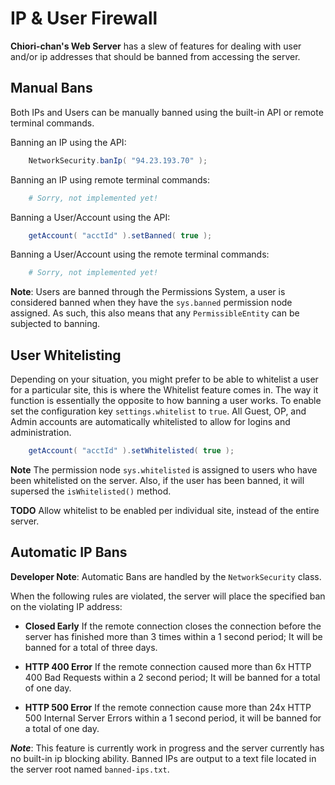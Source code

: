 # IP & User Firewall

**Chiori-chan's Web Server** has a slew of features for dealing with user and/or ip addresses that should be banned from accessing the server.

## Manual Bans

Both IPs and Users can be manually banned using the built-in API or remote terminal commands.

Banning an IP using the API:
```java
    NetworkSecurity.banIp( "94.23.193.70" );
```

Banning an IP using remote terminal commands:
```bash
    # Sorry, not implemented yet!
```

Banning a User/Account using the API:
```java
    getAccount( "acctId" ).setBanned( true );
```

Banning a User/Account using the remote terminal commands:
```bash
    # Sorry, not implemented yet!
```

**Note**: Users are banned through the Permissions System, a user is considered banned when they have the `sys.banned` permission node assigned. As such, this also means that any `PermissibleEntity` can be subjected to banning.

## User Whitelisting

Depending on your situation, you might prefer to be able to whitelist a user for a particular site, this is where the Whitelist feature comes in. The way it function is essentially the opposite to how banning a user works. To enable set the configuration key `settings.whitelist` to `true`. All Guest, OP, and Admin accounts are automatically whitelisted to allow for logins and administration.

```java
    getAccount( "acctId" ).setWhitelisted( true );
```

**Note** The permission node `sys.whitelisted` is assigned to users who have been whitelisted on the server. Also, if the user has been banned, it will supersed the `isWhitelisted()` method.

**TODO** Allow whitelist to be enabled per individual site, instead of the entire server.

## Automatic IP Bans

**Developer Note**: Automatic Bans are handled by the `NetworkSecurity` class.

When the following rules are violated, the server will place the specified ban on the violating IP address:

* **Closed Early** If the remote connection closes the connection before the server has finished more than 3 times within a 1 second period; It will be banned for a total of three days.

* **HTTP 400 Error** If the remote connection caused more than 6x HTTP 400 Bad Requests within a 2 second period; It will be banned for a total of one day.

* **HTTP 500 Error** If the remote connection cause more than 24x HTTP 500 Internal Server Errors within a 1 second period, it will be banned for a total of one day.

***Note***: This feature is currently work in progress and the server currently has no built-in ip blocking ability. Banned IPs are output to a text file located in the server root named `banned-ips.txt`.